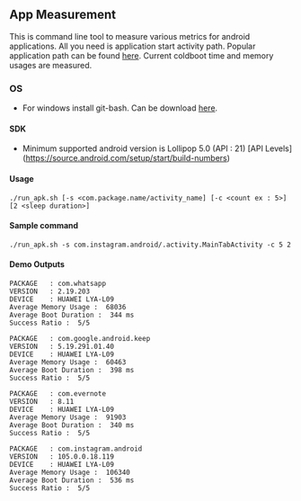 ## App Measurement

This is command line tool to measure various metrics for android applications. All you need is application start activity path. Popular application path can be found [here](packages.md). Current coldboot time and memory usages are measured.

### OS
  * For windows install git-bash. Can be download [here](https://git-scm.com/downloads). 

#### SDK

  * Minimum supported android version is Lollipop 5.0 (API : 21) [API Levels] (https://source.android.com/setup/start/build-numbers)

#### Usage

```
./run_apk.sh [-s <com.package.name/activity_name] [-c <count ex : 5>] [2 <sleep duration>]
```

#### Sample command

```
./run_apk.sh -s com.instagram.android/.activity.MainTabActivity -c 5 2
```

#### Demo Outputs

```
PACKAGE   : com.whatsapp
VERSION   : 2.19.203
DEVICE    : HUAWEI LYA-L09
Average Memory Usage :  68036
Average Boot Duration :  344 ms
Success Ratio :  5/5

PACKAGE   : com.google.android.keep
VERSION   : 5.19.291.01.40
DEVICE    : HUAWEI LYA-L09
Average Memory Usage :  60463
Average Boot Duration :  398 ms
Success Ratio :  5/5

PACKAGE   : com.evernote
VERSION   : 8.11
DEVICE    : HUAWEI LYA-L09
Average Memory Usage :  91903
Average Boot Duration :  340 ms
Success Ratio :  5/5

PACKAGE   : com.instagram.android
VERSION   : 105.0.0.18.119
DEVICE    : HUAWEI LYA-L09
Average Memory Usage :  106340
Average Boot Duration :  536 ms
Success Ratio :  5/5
```

